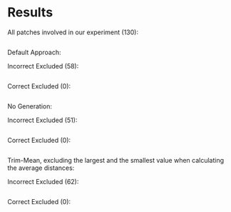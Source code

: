 # Results

All patches involved in our experiment (130):
```[1, 2, 4, 5, 6, 7, 8, 9, 10, 11, 12, 13, 14, 15, 16, 17, 18, 19, 20, 21, 22, 23, 24, 25, 26, 27, 28, 29, 30, 31, 32, 33, 34, 36, 37, 38, 44, 45, 46, 47, 48, 49, 51, 53, 54, 55, 58, 59, 62, 63, 64, 65, 66, 67, 68, 69, 72, 73, 74, 75, 76, 77, 78, 79, 80, 81, 82, 83, 84, 88, 89, 90, 91, 92, 93, 150, 151, 152, 153, 154, 155, 157, 158, 159, 160, 161, 162, 163, 165, 166, 167, 168, 169, 170, 171, 172, 173, 174, 175, 176, 177, 180, 181, 182, 183, 184, 185, 186, 187, 188, 189, 191, 192, 193, 194, 195, 196, 197, 198, 199, 201, 202, 203, 204, 205, 206, 207, 208, 209, 210]
```

Default Approach:

Incorrect Excluded (58):
```[1, 2, 4, 8, 9, 13, 15, 16, 17, 19, 22, 23, 32, 33, 34, 36, 38, 48, 53, 55, 58, 65, 66, 67, 68, 69, 72, 74, 77, 79, 80, 81, 84, 88, 92, 93, 150, 151, 154, 157, 158, 159, 160, 163, 167, 169, 170, 174, 176, 181, 183, 184, 185, 186, 187, 193, 198, 208]
```

Correct Excluded (0):
```[]
```

No Generation:

Incorrect Excluded (51):
```[1, 2, 4, 8, 9, 13, 15, 16, 17, 19, 22, 32, 33, 34, 36, 38, 48, 53, 55, 58, 65, 66, 67, 68, 69, 74, 77, 79, 80, 81, 88, 92, 93, 150, 157, 158, 159, 163, 167, 169, 170, 176, 181, 183, 184, 185, 186, 187, 193, 198, 208]
```

Correct Excluded (0):
```[]
```

Trim-Mean, excluding the largest and the smallest value when calculating the average distances:

Incorrect Excluded (62):
```[1, 2, 4, 8, 9, 13, 15, 16, 17, 19, 22, 23, 24, 32, 33, 34, 36, 38, 48, 53, 55, 58, 65, 66, 67, 68, 69, 72, 74, 77, 78, 79, 80, 81, 84, 88, 92, 93, 150, 151, 152, 153, 154, 157, 158, 159, 160, 163, 167, 169, 170, 174, 176, 181, 183, 184, 185, 186, 187, 193, 198, 208]
```

Correct Excluded (0):
```[]
```
